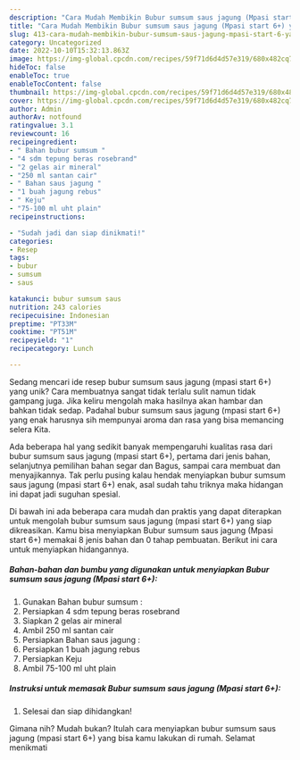 ```yaml
---
description: "Cara Mudah Membikin Bubur sumsum saus jagung (Mpasi start 6+) yang Mantap"
title: "Cara Mudah Membikin Bubur sumsum saus jagung (Mpasi start 6+) yang Mantap"
slug: 413-cara-mudah-membikin-bubur-sumsum-saus-jagung-mpasi-start-6-yang-mantap
category: Uncategorized
date: 2022-10-10T15:32:13.863Z
image: https://img-global.cpcdn.com/recipes/59f71d6d4d57e319/680x482cq70/bubur-sumsum-saus-jagung-mpasi-start-6-foto-resep-utama.jpg
hideToc: false
enableToc: true
enableTocContent: false
thumbnail: https://img-global.cpcdn.com/recipes/59f71d6d4d57e319/680x482cq70/bubur-sumsum-saus-jagung-mpasi-start-6-foto-resep-utama.jpg
cover: https://img-global.cpcdn.com/recipes/59f71d6d4d57e319/680x482cq70/bubur-sumsum-saus-jagung-mpasi-start-6-foto-resep-utama.jpg
author: Admin
authorAv: notfound
ratingvalue: 3.1
reviewcount: 16
recipeingredient:
- " Bahan bubur sumsum "
- "4 sdm tepung beras rosebrand"
- "2 gelas air mineral"
- "250 ml santan cair"
- " Bahan saus jagung "
- "1 buah jagung rebus"
- " Keju"
- "75-100 ml uht plain"
recipeinstructions:

- "Sudah jadi dan siap dinikmati!"
categories:
- Resep
tags:
- bubur
- sumsum
- saus

katakunci: bubur sumsum saus 
nutrition: 243 calories
recipecuisine: Indonesian
preptime: "PT33M"
cooktime: "PT51M"
recipeyield: "1"
recipecategory: Lunch

---
```





Sedang mencari ide resep bubur sumsum saus jagung (mpasi start 6+) yang unik? Cara membuatnya sangat tidak terlalu sulit namun tidak gampang juga. Jika keliru mengolah maka hasilnya akan hambar dan bahkan tidak sedap. Padahal bubur sumsum saus jagung (mpasi start 6+) yang enak harusnya sih mempunyai aroma dan rasa yang bisa memancing selera Kita.





Ada beberapa hal yang sedikit banyak mempengaruhi kualitas rasa dari bubur sumsum saus jagung (mpasi start 6+), pertama dari jenis bahan, selanjutnya pemilihan bahan segar dan Bagus, sampai cara membuat dan menyajikannya. Tak perlu pusing kalau hendak menyiapkan bubur sumsum saus jagung (mpasi start 6+) enak,      asal sudah tahu triknya maka hidangan ini dapat jadi suguhan spesial.





















Di bawah ini ada beberapa cara mudah dan praktis yang dapat diterapkan untuk mengolah bubur sumsum saus jagung (mpasi start 6+) yang siap dikreasikan. Kamu bisa menyiapkan Bubur sumsum saus jagung (Mpasi start 6+) memakai 8 jenis bahan dan 0 tahap pembuatan. Berikut ini cara untuk menyiapkan hidangannya.

<!--inarticleads1-->

##### Bahan-bahan dan bumbu yang digunakan untuk menyiapkan Bubur sumsum saus jagung (Mpasi start 6+):

1. Gunakan  Bahan bubur sumsum :
1. Persiapkan 4 sdm tepung beras rosebrand
1. Siapkan 2 gelas air mineral
1. Ambil 250 ml santan cair
1. Persiapkan  Bahan saus jagung :
1. Persiapkan 1 buah jagung rebus
1. Persiapkan  Keju
1. Ambil 75-100 ml uht plain




<!--inarticleads2-->

##### Instruksi untuk memasak Bubur sumsum saus jagung (Mpasi start 6+):


1. Selesai dan siap dihidangkan!



Gimana nih? Mudah bukan? Itulah cara menyiapkan bubur sumsum saus jagung (mpasi start 6+) yang bisa kamu lakukan di rumah. Selamat menikmati
